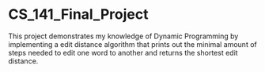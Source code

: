 # CS_141_Final_Project
This project demonstrates my knowledge of Dynamic Programming by implementing a edit distance algorithm that prints out the minimal amount of steps needed to edit one word to another and returns the shortest edit distance. 
